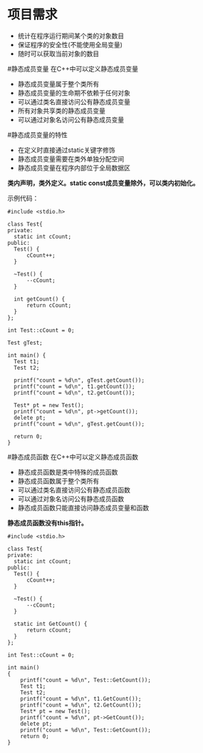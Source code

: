 # 项目需求
* 统计在程序运行期间某个类的对象数目
* 保证程序的安全性(不能使用全局变量)
* 随时可以获取当前对象的数目

#静态成员变量
在C++中可以定义静态成员变量  

* 静态成员变量属于整个类所有
* 静态成员变量的生命期不依赖于任何对象
* 可以通过类名直接访问公有静态成员变量
* 所有对象共享类的静态成员变量
* 可以通过对象名访问公有静态成员变量

#静态成员变量的特性
* 在定义时直接通过static关键字修饰
* 静态成员变量需要在类外单独分配空间
* 静态成员变量在程序内部位于全局数据区   

__类内声明，类外定义。static const成员变量除外，可以类内初始化。__

示例代码：

	#include <stdio.h>
	
	class Test{
	private:
	  static int cCount;
	public:
	  Test() {
	      cCount++;
	  }

	  ~Test() {
	      --cCount;
	  }

	  int getCount() {
	      return cCount;
	  }
	};
	
	int Test::cCount = 0;
	
	Test gTest;
	
	int main() {
	  Test t1;
	  Test t2;
	  
	  printf("count = %d\n", gTest.getCount());
	  printf("count = %d\n", t1.getCount());
	  printf("count = %d\n", t2.getCount());
	  
	  Test* pt = new Test();
	  printf("count = %d\n", pt->getCount());
	  delete pt;
	  printf("count = %d\n", gTest.getCount());
	  
	  return 0;
	}

#静态成员函数
在C++中可以定义静态成员函数

* 静态成员函数是类中特殊的成员函数
* 静态成员函数属于整个类所有
* 可以通过类名直接访问公有静态成员函数
* 可以通过对象名访问公有静态成员函数
* 静态成员函数只能直接访问静态成员变量和函数

__静态成员函数没有this指针。__

	#include <stdio.h>
	
	class Test{
	private:
	  static int cCount;
	public:
	  Test() {
	      cCount++;
	  }

	  ~Test() {
	      --cCount;
	  }

	  static int GetCount() {
	      return cCount;
	  }
	};
	
	int Test::cCount = 0;
	
	int main()
	{
	    printf("count = %d\n", Test::GetCount());
	    Test t1;
	    Test t2;
	    printf("count = %d\n", t1.GetCount());
	    printf("count = %d\n", t2.GetCount());
	    Test* pt = new Test();
	    printf("count = %d\n", pt->GetCount());
	    delete pt;
	    printf("count = %d\n", Test::GetCount());
	    return 0;
	}

